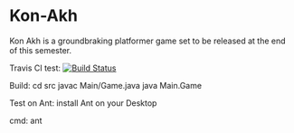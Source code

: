 # Kon-Akh
Kon Akh is a groundbraking platformer game set to be released at the end of this semester.

Travis CI test:
[![Build Status](https://travis-ci.com/kon-akh-project/teszt1323.svg?branch=master)](https://travis-ci.com/kon-akh-project/teszt1323)

Build:
  cd src
  javac Main/Game.java
  java Main.Game
 
Test on Ant:
  install Ant on your Desktop
  
cmd:
  ant
